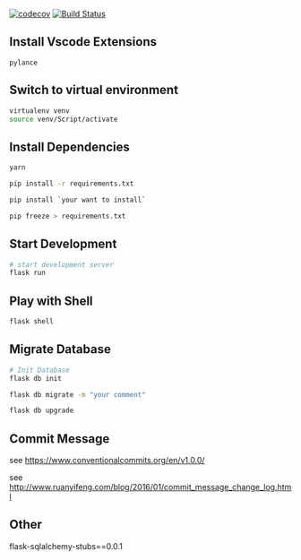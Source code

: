 [![codecov](https://codecov.io/gh/jameslahm/equipment-leasing-server/branch/master/graph/badge.svg?token=C6J7838S9J)](https://codecov.io/gh/jameslahm/equipment-leasing-server)
[![Build Status](https://travis-ci.com/jameslahm/equipment-leasing-server.svg?token=zMepxcNDKbRfwzCYs7iz&branch=master)](https://travis-ci.com/jameslahm/equipment-leasing-server)

## Install Vscode Extensions
```
pylance
```


## Switch to virtual environment
```bash
virtualenv venv
source venv/Script/activate
```

## Install Dependencies
```bash
yarn
```

```bash
pip install -r requirements.txt

pip install `your want to install`

pip freeze > requirements.txt
```

## Start Development
```bash
# start development server
flask run
```

## Play with Shell
```bash
flask shell
```

## Migrate Database
```bash
# Init Database
flask db init

flask db migrate -m "your comment"

flask db upgrade
```

## Commit Message
see https://www.conventionalcommits.org/en/v1.0.0/

see http://www.ruanyifeng.com/blog/2016/01/commit_message_change_log.html

## Other
flask-sqlalchemy-stubs==0.0.1